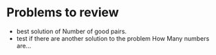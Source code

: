 # Problems to review

- best solution of Number of good pairs.
- test if there are another solution to the problem How Many numbers are...